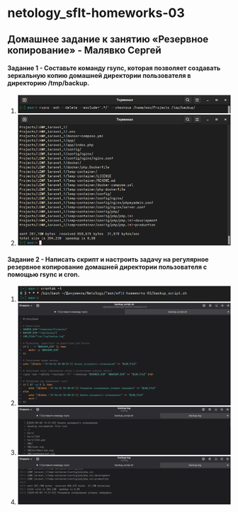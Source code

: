# netology_sflt-homeworks-03
## Домашнее задание к занятию «Резервное копирование» - Малявко Сергей

#### Задание 1 - Составьте команду rsync, которая позволяет создавать зеркальную копию домашней директории пользователя в директорию /tmp/backup.

1) ![Скриншот команды в консоли рис. 1](https://github.com/SERMSN/netology/blob/main/rsync-1-1.png)
2) ![Скриншот результата выполнения рис. 2](https://github.com/SERMSN/netology/blob/main/rsync-1-2.png)


#### Задание 2 - Написать скрипт и настроить задачу на регулярное резервное копирование домашней директории пользователя с помощью rsync и cron.
1) ![Скриншот файла crontab рис. 3](https://github.com/SERMSN/netology/blob/main/rsync-2-1.png)
2) ![Скриншот скрипта bash выполнения копирования рис. 4](https://github.com/SERMSN/netology/blob/main/rsync-2-2.png)
3) ![Скриншот лога выполнения скрипта через крон рис. 5](https://github.com/SERMSN/netology/blob/main/rsync-2-3.png)
3) ![Скриншот лога выполнения скрипта через крон конец с результатом рис. 6](https://github.com/SERMSN/netology/blob/main/rsync-2-4.png)

